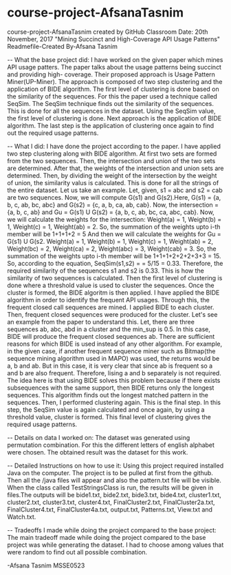 # course-project-AfsanaTasnim
course-project-AfsanaTasnim created by GitHub Classroom
Date: 20th November, 2017
"Mining Succinct and High-Coverage API Usage Patterns"
Readmefile-Created By-Afsana Tasnim


-- What the base project did:
I have worked on the given paper which mines API usage patters. The paper talks about the usage patterns being succinct and providing high-
coverage. Their proposed approach is Usage Pattern Miner(UP-Miner). The approach is composed of two step clustering and the application
of BIDE algorithm. The first level of clustering is done based on the similarity of the sequences. For this the paper used a technique 
called SeqSim. The SeqSim technique finds out the similarity of the sequences. This is done for all the sequences in the dataset. Using the
SeqSim value, the first level of clustering is done. Next approach is the application of BIDE algorithm. The last step is the application
of clustering once again to find out the required usage patterns. 

-- What I did: 
I have done the project according to the paper. I have applied two step clustering along with BIDE algorithm. At first two sets are formed from the two sequences. Then, the intersection and union of the two sets are determined. After
that, the weights of the intersection and union sets are determined. Then, by dividing the weight of the intersection by the weight of 
union, the similarity valus is calculated. This is done for all the strings of the entire dataset. Let us take an example. Let, given,
s1 = abc and s2 = cab are two sequences. Now, we will compute G(s1) and G(s2).Here, G(s1) = {a, b, c, ab, bc, abc} and G(s2) = {c, a, b, ca, ab, cab}. Now, the intersection = {a, b, c, ab} and Gu = G(s1) U G(s2) = {a, b, c, ab, bc, ca, abc, cab}. Now, we will calculate the weights for the intersection: Weight(a) = 1, Weight(b) = 1, Weight(c) = 1, Weight(ab) = 2. So, the summation of the weights upto i-th member will be 1+1+1+2 = 5 And then we will calculate the weights for Gu = G(s1) U G(s2. Weight(a) = 1, Weight(b) = 1, Weight(c) = 1, Weight(ab) = 2, Weight(bc) = 2, Weight(ca) = 2, Weight(abc) = 3, Weight(cab) = 3. So, the summation of the weights upto i-th member will be 1+1+1+2+2+2+3+3 = 15. So, according to the equation, SeqSim(s1,s2) = = 5/15 = 0.33. Therefore, the required similarity of the sequences s1 and s2 is 0.33. This is how the similarity of two sequences is calculated. 
Then the first level of clustering is done where a threshold value is used to cluster the sequences. Once the cluster is formed, the BIDE algoritm is then applied. I have applied the BIDE algorithm in order to identify the frequent API usages. Through this, the frequent closed call sequences are mined. I applied BIDE to each cluster. Then, frequent closed sequences were produced for the cluster. Let's see an example from the paper to understand this. Let, there are three sequences ab, abc, abd in a cluster and the min_sup is 0.5. In this case, BIDE will produce the frequent closed sequences ab. There are sufficient reasons for which BIDE is used instead of any other algorithm. For example, in the given case, if another frequent sequence miner such as Bitmap(the sequence mining algorithm used in MAPO) was used, the returns would be a, b and ab. But in this case, it is very clear that since ab is frequent so a and b are also frequent. Therefore, lising a and b separately is not required. The idea here is that using BIDE solves this problem because if there exists subsequences with the same support, then BIDE returns only the longest sequences.  This algorithm finds out the longest matched pattern in the sequences. Then, I performed clustering again. This is the final step. In this step, the SeqSim value is again calculated and once again, by using a threshold value, cluster is formed. This final level of clustering gives
the required usage patterns. 

-- Details on data I worked on:
The dataset was generated using permutation combination. For this the different letters of english alphabet were chosen. The obtained 
result was the dataset for this work.

-- Detailed Instructions on how to use it:
Using this project required installed Java on the computer. The project is to be pulled at first from the github. Then all the /java files
will appear and also the pattern.txt file will be visible. When the class called TestStringsClass is run, the results will be given in 
files.The outputs will be bide1.txt, bide2.txt, bide3.txt, bide4.txt, cluster1.txt, cluster2.txt, cluster3.txt, cluster4.txt, 
FinalCluster2.txt, FinalCluster2a.txt, FinalCluster4.txt, FinalCluster4a.txt, output.txt, Patterns.txt, View.txt and Watch.txt. 

-- Tradeoffs I made while doing the project compared to the base project:
The main tradeoff made while doing the project compared to the base project was while generating the dataset. I had to choose among values
that were random to find out all possible combination.

-Afsana Tasnim
MSSE0523
